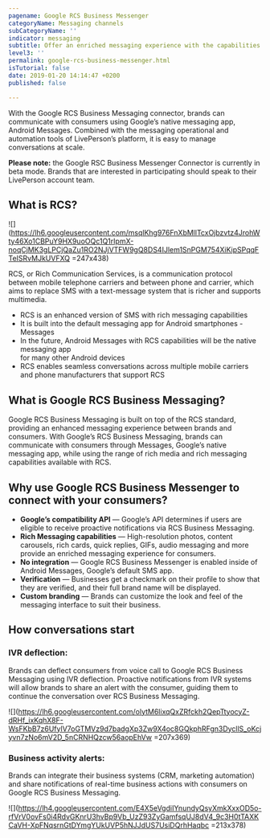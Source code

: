 ```yaml
---
pagename: Google RCS Business Messenger
categoryName: Messaging channels
subCategoryName: ''
indicator: messaging
subtitle: Offer an enriched messaging experience with the capabilities of RCS
level3: ''
permalink: google-rcs-business-messenger.html
isTutorial: false
date: 2019-01-20 14:14:47 +0200
published: false

---
```

With the Google RCS Business Messaging connector, brands can communicate with consumers using Google’s native messaging app, Android Messages. Combined with the messaging operational and automation tools of LivePerson’s platform, it is easy to manage conversations at scale.

**Please note:** the Google RSC Business Messenger Connector is currently in beta mode. Brands that are interested in participating should speak to their LivePerson account team.

## What is RCS?

![](https://lh6.googleusercontent.com/msqlKhg976FnXbMllTcxOjbzvtz4JrohWty46Xo1CBPuY9HX9uoOQc1Q1rIpmX-noqCjMK3gLPCjQaZu1RO2NJjVTFW9gQ8DS4IJlem1SnPGM754XiKipSPqqFTeISRvMJkUVFXQ =247x438)

RCS, or Rich Communication Services, is a communication protocol between mobile telephone carriers and between phone and carrier, which aims to replace SMS with a text-message system that is richer and supports multimedia.

* RCS is an enhanced version of SMS with rich messaging capabilities
* It is built into the default messaging app for Android smartphones - Messages
* In the future, Android Messages with RCS capabilities will be the native messaging app  
  for many other Android devices
* RCS enables seamless conversations across multiple mobile carriers and phone manufacturers that support RCS

## What is Google RCS Business Messaging?

Google RCS Business Messaging is built on top of the RCS standard, providing an enhanced messaging experience between brands and consumers. With Google’s RCS Business Messaging, brands can communicate with consumers through Messages, Google’s native messaging app, while using the range of rich media and rich messaging capabilities available with RCS.

## Why use Google RCS Business Messenger to connect with your consumers?

* **Google’s compatibility API** — Google’s API determines if users are eligible to receive proactive notifications via RCS Business Messaging.
* **Rich Messaging capabilities** — High-resolution photos, content carousels, rich cards, quick replies, GIFs, audio messaging and more provide an enriched messaging experience for consumers.
* **No integration** — Google RCS Business Messenger is enabled inside of Android Messages, Google’s default SMS app.
* **Verification** — Businesses get a checkmark on their profile to show that they are verified, and their full brand name will be displayed.
* **Custom branding** — Brands can customize the look and feel of the messaging interface to suit their business.

## How conversations start

### IVR deflection: 

Brands can deflect consumers from voice call to Google RCS Business Messaging using IVR deflection. Proactive notifications from IVR systems will allow brands to share an alert with the consumer, guiding them to continue the conversation over RCS Business Messaging.

![](https://lh6.googleusercontent.com/olytM6lixqQxZRfckh2QepTtyocyZ-dRHf_ixKqhX8F-WsFKbB7z6UfylV7oGTMVz9d7badgXp3Zw9X4oc8GQkphRFgn3DycllS_oKcjyvn7zNo6mV2D_5nCRNHQzcw56aopEhVw =207x369)

### Business activity alerts: 

Brands can integrate their business systems (CRM, marketing automation) and share notifications of real-time business actions with consumers on Google RCS Business Messaging.

![](https://lh4.googleusercontent.com/E4X5eVgdiIYnundyQsyXmkXxxOD5o-rfVrV0ovFs0i4RdvGKnrU3hvBp9Vb_UzZ93ZyGamfsqUJ8dV4_9c3H0tTAXKCaVH-XpFNqsrnGtDYmgYUkUVP5hNJJdUS7UsiDQrhHaqbc =213x378)